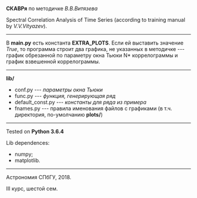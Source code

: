 **СКАВРя** по методичке _В.В.Витязева_

Spectral Correlation Analysis of Time Series 
(according to training manual by _V.V.Vityazev_).

---

В **main.py** есть константа **EXTRA_PLOTS**. 
Если ей выставить значение _True_, то программа строит два графика, не указанных в методичке --- график обрезанной по параметру окна Тьюки N* коррелограммы и график взвешенной коррелограммы. 

---
**lib/**
- conf.py --- _параметры окна Тьюки_
- func.py --- _функция, генерирующая ряд_
- default_const.py --- _константы для ряда из примера_
- fnames.py --- правила именования файлов с графиками (в т.ч. директория, по-умолчанию **plots/**)

---
Tested on **Python 3.6.4**

Lib dependences:
- numpy;
- matplotlib.


---
Астрономия СПбГУ, 2018.

III курс, шестой сем. 